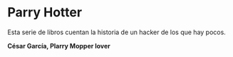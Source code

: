 # Parry Hotter

Esta serie de libros cuentan la historia de un hacker de los que hay pocos.

**César García, Plarry Mopper lover**

